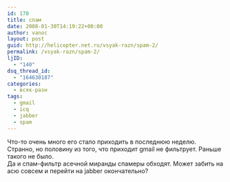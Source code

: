 ```yaml
---
id: 170
title: спам
date: 2008-01-30T14:19:22+00:00
author: vanoc
layout: post
guid: http://helicopter.net.ru/vsyak-razn/spam-2/
permalink: /vsyak-razn/spam-2/
ljID:
  - "140"
dsq_thread_id:
  - "164630187"
categories:
  - всяк-разн
tags:
  - gmail
  - icq
  - jabber
  - spam
---
```

<p class="MsoNormal">
  Что-то очень много его стало приходить в последнюю неделю. Странно, но половину из того, что приходит gmail не фильтрует. Раньше такого не было.<br /> Да и спам-фильтр асечной миранды спамеры обходят. Может забить на асю совсем и перейти на jabber окончательно?
</p>